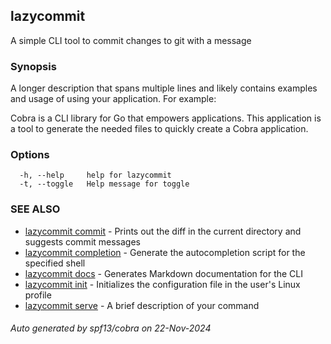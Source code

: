 ## lazycommit

A simple CLI tool to commit changes to git with a message

### Synopsis

A longer description that spans multiple lines and likely contains
examples and usage of using your application. For example:

Cobra is a CLI library for Go that empowers applications.
This application is a tool to generate the needed files
to quickly create a Cobra application.

### Options

```
  -h, --help     help for lazycommit
  -t, --toggle   Help message for toggle
```

### SEE ALSO

* [lazycommit commit](lazycommit_commit.md)	 - Prints out the diff in the current directory and suggests commit messages
* [lazycommit completion](lazycommit_completion.md)	 - Generate the autocompletion script for the specified shell
* [lazycommit docs](lazycommit_docs.md)	 - Generates Markdown documentation for the CLI
* [lazycommit init](lazycommit_init.md)	 - Initializes the configuration file in the user's Linux profile
* [lazycommit serve](lazycommit_serve.md)	 - A brief description of your command

###### Auto generated by spf13/cobra on 22-Nov-2024
